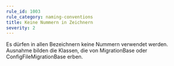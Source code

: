 ```yaml
---
rule_id: 1003
rule_category: naming-conventions
title: Keine Nummern in Zeichnern
severity: 2
---
```

Es dürfen in allen Bezeichnern keine Nummern verwendet werden.
Ausnahme bilden die Klassen, die von MigrationBase oder ConfigFileMigrationBase erben. 
